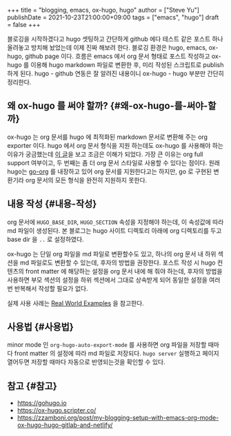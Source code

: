 +++
title = "blogging, emacs, ox-hugo, hugo"
author = ["Steve Yu"]
publishDate = 2021-10-23T21:00:00+09:00
tags = ["emacs", "hugo"]
draft = false
+++

블로깅을 시작하겠다고 hugo 셋팅하고 간단하게 github 에다 테스트 같은 포스트 하나 올려놓고 방치해 놨었는데 이제 진짜 해보려 한다. 블로깅 환경은 hugo, emacs, ox-hugo, github page 이다. 흐름은 emacs 에서 org 문서 형태로 포스트 작성하고 ox-hugo 를 이용해 hugo markdown 파일로 변환한 후, 미리 작성된 스크립트로 publish 하게 된다. hugo - github 연동은 잘 알려진 내용이니 ox-hugo - hugo 부분만 간단히 정리한다.


## 왜 ox-hugo 를 써야 할까? {#왜-ox-hugo-를-써야-할까}

ox-hugo 는 org 문서를 hugo 에 최적화된 markdown 문서로 변환해 주는 org exporter 이다. hugo 에서 org 문서 형식을 지원 하는데도 ox-hugo 를 사용해야 하는 이유가 궁금했는데 [이 글](https://zzamboni.org/post/my-blogging-setup-with-emacs-org-mode-ox-hugo-hugo-gitlab-and-netlify/)을 보고 조금은 이해가 되었다. 가장 큰 이유는 org full support 여부이고, 두 번째는 좀 더 org 문서 스타일로 사용할 수 있다는 점이다. 원래 hugo는 [go-org](https://github.com/niklasfasching/go-org) 를 내장하고 있어 org 문서를 지원한다고는 하지만, go 로 구현된 변환기라 org 문서의 모든 형식을 완전히 지원하지 못한다.


## 내용 작성 {#내용-작성}

org 문서에 `HUGO_BASE_DIR`, `HUGO_SECTION` 속성을 지정해야 하는데, 이 속성값에 따라 md 파일이 생성된다. 본 블로그는 hugo 사이트 디렉토리 아래에 org 디렉토리를 두고 base dir 을 `..` 로 설정하였다.

ox-hugo 는 단일 org 파일을 md 파일로 변환할수도 있고, 하나의 org 문서 내 하위 섹션을 md 파일로도 변환할 수 있는데, 후자의 방법을 권장한다. 포스트 작성 시 hugo 컨텐츠의 front matter 에 해당하는 설정을 org 문서 내에 해 줘야 하는데, 후자의 방법을 사용하면 부모 섹션의 설정을 하위 섹션에서 그대로 상속받게 되어 동일한 설정을 여러번 반복해서 작성할 필요가 없다.

실제 사용 사례는 [Real World Examples](https://ox-hugo.scripter.co/doc/examples/) 을 참고한다.


## 사용법 {#사용법}

minor mode 인 `org-hugo-auto-export-mode` 를 사용하면 org 파일을 저장할 때마다 front matter 의 설정에 따라 md 파일로 저장되다. `hugo server` 실행하고 페이지 열어두면 저장할 때마다 자동으로 반영되는것을 확인할 수 있다.


## 참고 {#참고}

-   <https://gohugo.io>
-   <https://ox-hugo.scripter.co/>
-   <https://zzamboni.org/post/my-blogging-setup-with-emacs-org-mode-ox-hugo-hugo-gitlab-and-netlify/>
